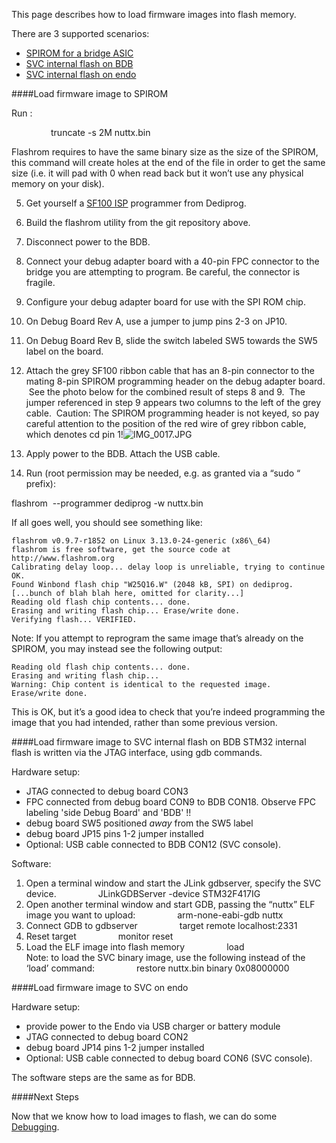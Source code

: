 This page describes how to load firmware images into flash memory.  

There are 3 supported scenarios:
* [SPIROM for a bridge ASIC](Flashing-images#load-firmware-image-to-spirom)
* [SVC internal flash on BDB](Flashing-images#load-firmware-image-to-svc-internal-flash-on-bdb)
* [SVC internal flash on endo](Flashing-images#load-firmware-image-to-svc-on-endo)


####Load firmware image to SPIROM

Run :

                truncate -s 2M nuttx.bin

Flashrom requires to have the same binary size as the size of the
SPIROM, this command will create holes at the end of the file in order
to get the same size (i.e. it will pad with 0 when read back but it
won’t use any physical memory on your disk).

5.  Get yourself a [SF100
    ISP](http://www.google.com/url?q=http%3A%2F%2Fwww.dediprog.com%2Fpd%2Fspi-flash-solution%2Fsf100&sa=D&sntz=1&usg=AFQjCNHXXwNK8cQ1U0qlJL8VdAxNQFqeVw) programmer
    from Dediprog.
6.  Build the flashrom utility from the git repository above.
7.  Disconnect power to the BDB.
8.  Connect your debug adapter board with a 40-pin FPC connector to the
    bridge you are attempting to program. Be careful, the connector is
    fragile.
9.  Configure your debug adapter board for use with the SPI ROM chip.

1.  On Debug Board Rev A, use a jumper to jump pins 2-3 on JP10.
2.  On Debug Board Rev B, slide the switch labeled SW5 towards the SW5
    label on the board.

10. Attach the grey SF100 ribbon cable that has an 8-pin connector to
    the mating 8-pin SPIROM programming header on the debug adapter
    board.  See the photo below for the combined result of steps 8 and
    9.  The jumper referenced in step 9 appears two columns to the left
    of the grey cable.  Caution: The SPIROM programming header is not
    keyed, so pay careful attention to the position of the red wire of
    grey ribbon cable, which denotes cd pin
    1!![IMG\_0017.JPG](images/image00.jpg)
11. Apply power to the BDB. Attach the USB cable.
12. Run (root permission may be needed, e.g. as granted via a “sudo “
    prefix):

flashrom  --programmer dediprog -w nuttx.bin

If all goes well, you should see something like:

```
flashrom v0.9.7-r1852 on Linux 3.13.0-24-generic (x86\_64)
flashrom is free software, get the source code at
http://www.flashrom.org
Calibrating delay loop... delay loop is unreliable, trying to continue
OK.
Found Winbond flash chip "W25Q16.W" (2048 kB, SPI) on dediprog.
[...bunch of blah blah here, omitted for clarity...]
Reading old flash chip contents... done.
Erasing and writing flash chip... Erase/write done.
Verifying flash... VERIFIED.
```
Note: If you attempt to reprogram the same image that’s already on the
SPIROM, you may instead see the following output:
```
Reading old flash chip contents... done.
Erasing and writing flash chip...
Warning: Chip content is identical to the requested image.
Erase/write done.
```
This is OK, but it’s a good idea to check that you’re indeed programming
the image that you had intended, rather than some previous version.

####Load firmware image to SVC internal flash on BDB
STM32 internal flash is written via the JTAG interface, 
using gdb commands.

Hardware setup:
- JTAG connected to debug board CON3  
- FPC connected from debug board CON9 to BDB CON18. Observe FPC labeling 'side Debug
Board' and 'BDB' !!  
- debug board SW5 positioned *away* from the SW5 label  
- debug board JP15 pins 1-2 jumper installed  
- Optional: USB cable connected to BDB CON12 (SVC console).  

Software:
1.  Open a terminal window and start the JLink gdbserver, specify the SVC device.
                JLinkGDBServer -device STM32F417IG
2.  Open another terminal window and start GDB, passing the
    “nuttx” ELF image you want to upload:
                arm-none-eabi-gdb nuttx
3.  Connect GDB to gdbserver
                target remote localhost:2331
4.  Reset target
                monitor reset
5.  Load the ELF image into flash memory
                load  
    Note: to load the SVC binary image, use the following instead of the ‘load’ command:
                restore nuttx.bin binary 0x08000000


####Load firmware image to SVC on endo

Hardware setup:
- provide power to the Endo via USB charger or battery module  
- JTAG connected to debug board CON2
- debug board JP14 pins 1-2 jumper installed
- Optional: USB cable connected to debug board CON6 (SVC console).  

The software steps are the same as for BDB.

####Next Steps

Now that we know how to load images to flash, we can do some [Debugging](Debugging).